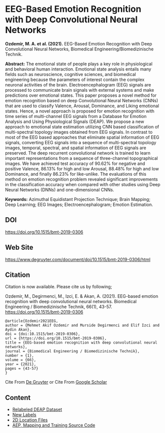 # EEG-Based Emotion Recognition with Deep Convolutional Neural Networks

**Ozdemir, M. A. et al. (2021).** EEG-Based Emotion Recognition with Deep Convolutional Neural Networks, Biomedical Engineering/Biomedizinische Technik.


**Abstract:** The emotional state of people plays a key role in physiological and behavioral human interaction. Emotional state analysis entails many fields such as neuroscience, cognitive sciences, and biomedical engineering because the parameters of interest contain the complex neuronal activities of the brain. Electroencephalogram (EEG) signals are processed to communicate brain signals with external systems and make predictions over emotional states. This paper proposes a novel method for emotion recognition based on deep Convolutional Neural Networks (CNNs) that are used to classify Valence, Arousal, Dominance, and Liking emotional states. Hence, a novel approach is proposed for emotion recognition with time series of multi-channel EEG signals from a Database for Emotion Analysis and Using Physiological Signals (DEAP). We propose a new approach to emotional state estimation utilizing CNN based classification of multi-spectral topology images obtained from EEG signals. In contrast to most of the EEG based approaches that eliminate spatial information of EEG signals, converting EEG signals into a sequence of multi-spectral topology images, temporal, spectral, and spatial information of EEG signals are preserved. The deep recurrent convolutional network is trained to learn important representations from a sequence of three-channel topographical images. We have achieved test accuracy of 90.62% for negative and positive Valence, 86.13% for high and low Arousal, 88.48% for high and low Dominance, and finally 86.23% for like-unlike. The evaluations of this method on emotion recognition problem revealed significant improvements in the classification accuracy when compared with other studies using Deep Neural Networks (DNNs) and one-dimensional CNNs. 

**Keywords:** Azimuthal Equidistant Projection Technique; Brain Mapping; Deep Learning; EEG Images; Electroencephalogram; Emotion Estimation.

## DOI

https://doi.org/10.1515/bmt-2019-0306

## Web Site

https://www.degruyter.com/document/doi/10.1515/bmt-2019-0306/html

## Citation

Citation is now available. Please cite us by following;

Ozdemir, M., Degirmenci, M., Izci, E. & Akan, A. (2021). EEG-based emotion recognition with deep convolutional neural networks. Biomedical Engineering / Biomedizinische Technik, 66(1), 43-57. https://doi.org/10.1515/bmt-2019-0306

```
@article{Ozdemir2021EEG,
author = {Mehmet Akif Ozdemir and Murside Degirmenci and Elif Izci and Aydin Akan},
doi = {doi:10.1515/bmt-2019-0306},
url = {https://doi.org/10.1515/bmt-2019-0306},
title = {EEG-based emotion recognition with deep convolutional neural networks},
journal = {Biomedical Engineering / Biomedizinische Technik},
number = {1},
volume = {66},
year = {2021},
pages = {43-57}
}
```

Cite From [De Gruyter](https://www.degruyter.com/document/doi/10.1515/bmt-2019-0306/html) or Cite From [Google Scholar](https://scholar.google.com/scholar?hl=tr&as_sdt=0%2C5&q=EEG-based+emotion+recognition+with+deep+convolutional+neural+networks&btnG=) 

## Content
* [Relabeled DEAP Dataset](relabeled_data)
* [New Labels](labels)
* [2D Location Files](locs)
* [AEP, Mapping and Training Source Code](train_network.py)


